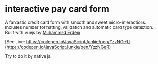 # interactive pay card form

A fantastic credit card form with smooth and sweet micro-interactions. Includes number formatting, validation and automatic card type detection. Built with vuejs by [Muhammed Erdem](https://github.com/muhammed/interactive-card)

[See Live: https://codepen.io/JavaScriptJunkie/pen/YzzNGeR](https://codepen.io/JavaScriptJunkie/pen/YzzNGeR)

Try to do it by native js.
